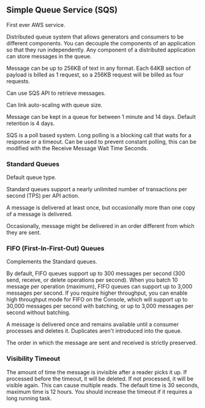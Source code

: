 ## Simple Queue Service (SQS)

First ever AWS service.

Distributed queue system that allows generators and consumers to be different components. You can decouple the components of an application so that they run independently. Any component of a distributed application can store messages in the queue.

Message can be up to 256KB of text in any format. Each 64KB section of payload is billed as 1 request, so a 256KB request will be billed as four requests.

Can use SQS API to retrieve messages.

Can link auto-scaling with queue size.

Message can be kept in a queue for between 1 minute and 14 days. Default retention is 4 days.

SQS is a poll based system. Long polling is a blocking call that waits for a response or a timeout. Can be used to prevent constant polling, this can be modified with the Receive Message Wait Time Seconds.

### Standard Queues

Default queue type.

Standard queues support a nearly unlimited number of transactions per second (TPS) per API action.

A message is delivered at least once, but occasionally more than one copy of a message is delivered.

Occasionally, message might be delivered in an order different from which they are sent.

### FIFO (First-In-First-Out) Queues

Complements the Standard queues.

By default, FIFO queues support up to 300 messages per second (300 send, receive, or delete operations per second). When you batch 10 message per operation (maximum), FIFO queues can support up to 3,000 messages per second. If you require higher throughput, you can enable high throughput mode for FIFO on the Console, which will support up to 30,000 messages per second with batching, or up to 3,000 messages per second without batching.

A message is delivered once and remains available until a consumer processes and deletes it. Duplicates aren't introduced into the queue.

The order in which the message are sent and received is strictly preserved.

### Visibility Timeout

The amount of time the message is invisible after a reader picks it up. If processed before the timeout, it will be deleted. If not processed, it will be visible again. This can cause multiple reads. The default time is 30 seconds, maximum time is 12 hours. You should increase the timeout if it requires a long running task.
